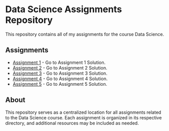 # Data Science Assignments Repository

This repository contains all of my assignments for the course Data Science.

## Assignments

- [Assignment 1](/Assignment%201%20Solution) - Go to Assignment 1 Solution.
- [Assignment 2](/Assignment%202%20Solution) - Go to Assignment 2 Solution.
- [Assignment 3](/Assignment%203%20Solution) - Go to Assignment 3 Solution.
- [Assignment 4](/Assignment%204%20Solution) - Go to Assignment 4 Solution.
- [Assignment 5](/Assignment%205%20Solution) - Go to Assignment 5 Solution.
  




## About

This repository serves as a centralized location for all assignments related to the Data Science course. Each assignment is organized in its respective directory, and additional resources may be included as needed.
